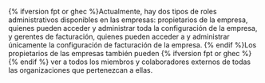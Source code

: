 {% ifversion fpt or ghec %}Actualmente, hay dos tipos de roles administrativos disponibles en las empresas: propietarios de la empresa, quienes pueden acceder y administrar toda la configuración de la empresa, y gerentes de facturación, quienes pueden acceder a y administrar únicamente la configuración de facturación de la empresa. {% endif %}Los propietarios de las empresas también pueden {% ifversion fpt or ghec %}{% endif %} ver a todos los miembros y colaboradores externos de todas las organizaciones que pertenezcan a ellas.
